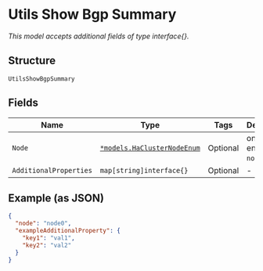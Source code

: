 
# Utils Show Bgp Summary

*This model accepts additional fields of type interface{}.*

## Structure

`UtilsShowBgpSummary`

## Fields

| Name | Type | Tags | Description |
|  --- | --- | --- | --- |
| `Node` | [`*models.HaClusterNodeEnum`](../../doc/models/ha-cluster-node-enum.md) | Optional | only for HA. enum: `node0`, `node1` |
| `AdditionalProperties` | `map[string]interface{}` | Optional | - |

## Example (as JSON)

```json
{
  "node": "node0",
  "exampleAdditionalProperty": {
    "key1": "val1",
    "key2": "val2"
  }
}
```

